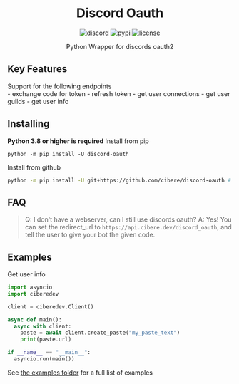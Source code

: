 <h1 align="center">Discord Oauth</h1>
<p align="center">
<a href="https://discord.gg/pP4mKKbRvk"><img src="https://discord.com/api/guilds/986344051110473769/embed.png" alt="discord"></a>
<a href="https://pypi.org/project/ciberedev.py"><img src="https://img.shields.io/pypi/v/ciberedev.py.svg" alt="pypi"></a>
<a href="https://github.com/cibere/ciberedev.py/blob/main/LICENSE"><img src="https://img.shields.io/github/license/cibere/ciberedev.py" alt="license"></a>
</p>
<p align="center">Python Wrapper for discords oauth2</p>

<h2>Key Features</h2>
Support for the following endpoints<br>
 - exchange code for token
 - refresh token
 - get user connections
 - get user guilds
 - get user info

<h2>Installing</h2>
<span style="font-weight: bold;">Python 3.8 or higher is required</span>
Install from pip

```
python -m pip install -U discord-oauth
```

Install from github

```bash
python -m pip install -U git+https://github.com/cibere/discord-oauth # requires git to be installed
```

<h2>FAQ</h2>

> Q: I don't have a webserver, can I still use discords oauth?
> A: Yes! You can set the redirect_url to `https://api.cibere.dev/discord_oauth`, and tell the user to give your bot the given code.

<h2>Examples</h2>
Get user info

```py
import asyncio
import ciberedev

client = ciberedev.Client()

async def main():
  async with client:
    paste = await client.create_paste("my_paste_text")
    print(paste.url)

if __name__ == "__main__":
  asyncio.run(main())
```

See <a href="https://github.com/cibere/ciberedev.py/tree/main/examples">the examples folder</a> for a full list of examples

